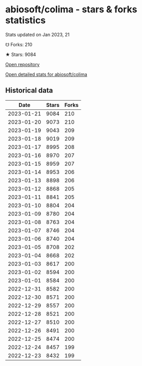 # abiosoft/colima - stars & forks statistics

Stats updated on Jan 2023, 21

☋ Forks: 210

★ Stars: 9084

[Open repository](https://github.com/abiosoft/colima)

[Open detailed stats for abiosoft/colima](https://reviewgithub.com/rep/abiosoft/colima)

## Historical data
| Date | Stars | Forks |
|------|-------|-------|
| 2023-01-21 | 9084 | 210 | 
| 2023-01-20 | 9073 | 210 | 
| 2023-01-19 | 9043 | 209 | 
| 2023-01-18 | 9019 | 209 | 
| 2023-01-17 | 8995 | 208 | 
| 2023-01-16 | 8970 | 207 | 
| 2023-01-15 | 8959 | 207 | 
| 2023-01-14 | 8953 | 206 | 
| 2023-01-13 | 8898 | 206 | 
| 2023-01-12 | 8868 | 205 | 
| 2023-01-11 | 8841 | 205 | 
| 2023-01-10 | 8804 | 204 | 
| 2023-01-09 | 8780 | 204 | 
| 2023-01-08 | 8763 | 204 | 
| 2023-01-07 | 8746 | 204 | 
| 2023-01-06 | 8740 | 204 | 
| 2023-01-05 | 8708 | 202 | 
| 2023-01-04 | 8668 | 202 | 
| 2023-01-03 | 8617 | 200 | 
| 2023-01-02 | 8594 | 200 | 
| 2023-01-01 | 8584 | 200 | 
| 2022-12-31 | 8582 | 200 | 
| 2022-12-30 | 8571 | 200 | 
| 2022-12-29 | 8557 | 200 | 
| 2022-12-28 | 8521 | 200 | 
| 2022-12-27 | 8510 | 200 | 
| 2022-12-26 | 8491 | 200 | 
| 2022-12-25 | 8474 | 200 | 
| 2022-12-24 | 8457 | 199 | 
| 2022-12-23 | 8432 | 199 | 

